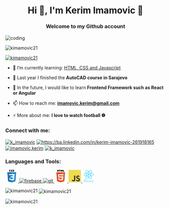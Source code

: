 <h1 align="center">Hi 👋, I'm Kerim Imamovic 👦</h1>
<h3 align="center">Welcome to my Github account</h3>
<img align="center" width="500" height="400" src="https://media3.giphy.com/media/qgQUggAC3Pfv687qPC/giphy.gif?cid=790b76113c26b246ec9e17af04b478336bb0af261453d167&rid=giphy.gif&ct=g" alt="coding">

<p align="left"> <img src="https://komarev.com/ghpvc/?username=kimamovic21&label=Profile%20views&color=0e75b6&style=flat" alt="kimamovic21" /> </p>

<p align="left"> <a href="https://github.com/ryo-ma/github-profile-trophy"><img src="https://github-profile-trophy.vercel.app/?username=kimamovic21" alt="kimamovic21" /></a> </p>

- 🌱 I’m currently learning: [HTML, CSS and Javascript](https://github.com/kimamovic21/bitology_html_css_js_2022)

- 📏 Last year I finished the **AutoCAD course in Sarajevo**

- 🤝 In the future, I would like to learn **Frontend Framework such as React or Angular**

- 📫 How to reach me: **imamovic.kerim@gmail.com**

- ⚡ More about me: **I love to watch football ⚽**

<h3 align="left">Connect with me:</h3>
<p align="left">
<a href="https://codepen.io/k_imamovic" target="_blank"><img align="center" src="https://raw.githubusercontent.com/rahuldkjain/github-profile-readme-generator/master/src/images/icons/Social/codepen.svg" alt="k_imamovic" height="30" width="40" /></a>
<a href="https://linkedin.com/in/kerim-imamovic-261918165" target="_blank"><img align="center" src="https://raw.githubusercontent.com/rahuldkjain/github-profile-readme-generator/master/src/images/icons/Social/linked-in-alt.svg" alt="https://ba.linkedin.com/in/kerim-imamovic-261918165" height="30" width="40" /></a>
<a href="https://fb.com/imamovic.kerim" target="_blank"><img align="center" src="https://raw.githubusercontent.com/rahuldkjain/github-profile-readme-generator/master/src/images/icons/Social/facebook.svg" alt="imamovic.kerim" height="30" width="40" /></a>
<a href="https://instagram.com/k_imamovic" target="_blank"><img align="center" src="https://raw.githubusercontent.com/rahuldkjain/github-profile-readme-generator/master/src/images/icons/Social/instagram.svg" alt="k_imamovic" height="30" width="40" /></a>
</p>

<h3 align="left">Languages and Tools:</h3>
<p align="left"> <a href="https://www.w3schools.com/css/" target="_blank" rel="noreferrer"> <img src="https://raw.githubusercontent.com/devicons/devicon/master/icons/css3/css3-original-wordmark.svg" alt="css3" width="40" height="40"/> </a> <a href="https://firebase.google.com/" target="_blank" rel="noreferrer"> <img src="https://www.vectorlogo.zone/logos/firebase/firebase-icon.svg" alt="firebase" width="40" height="40"/> </a> <a href="https://git-scm.com/" target="_blank" rel="noreferrer"> <img src="https://www.vectorlogo.zone/logos/git-scm/git-scm-icon.svg" alt="git" width="40" height="40"/> </a> <a href="https://www.w3.org/html/" target="_blank" rel="noreferrer"> <img src="https://raw.githubusercontent.com/devicons/devicon/master/icons/html5/html5-original-wordmark.svg" alt="html5" width="40" height="40"/> </a> <a href="https://developer.mozilla.org/en-US/docs/Web/JavaScript" target="_blank" rel="noreferrer"> <img src="https://raw.githubusercontent.com/devicons/devicon/master/icons/javascript/javascript-original.svg" alt="javascript" width="40" height="40"/> </a> <a href="https://reactjs.org/" target="_blank" rel="noreferrer"> <img src="https://raw.githubusercontent.com/devicons/devicon/master/icons/react/react-original-wordmark.svg" alt="react" width="40" height="40"/> </a> </p>

<p><img align="left" src="https://github-readme-stats.vercel.app/api/top-langs?username=kimamovic21&show_icons=true&locale=en&layout=compact" alt="kimamovic21" /></p>

<p>&nbsp;<img align="center" src="https://github-readme-stats.vercel.app/api?username=kimamovic21&show_icons=true&locale=en" alt="kimamovic21" /></p>

<p><img align="center" src="https://github-readme-streak-stats.herokuapp.com/?user=kimamovic21&" alt="kimamovic21" /></p>
